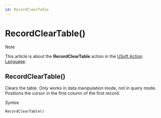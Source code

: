 ```yaml
---
id: RecordClearTable
---
```


# RecordClearTable()



> [!NOTE]
> This article is about the **RecordClearTable** action in the [USoft Action Language](/docs/Task%20flow/Action%20Language%20reference/USoft%20Action%20Language.md).

## **RecordClearTable()**

Clears the table. Only works in data manipulation mode, not in query mode. Positions the cursor in the first column of the first record.

*Syntax*

```
RecordClearTable()
```

 